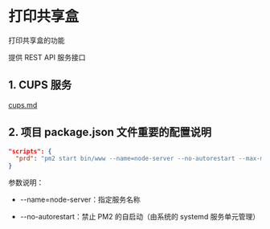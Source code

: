 # 打印共享盒

打印共享盒的功能

提供 REST API 服务接口

## 1. CUPS 服务

[cups.md](./markdown/cups.md)

## 2. 项目 package.json 文件重要的配置说明

```json
"scripts": {
  "prd": "pm2 start bin/www --name=node-server --no-autorestart --max-memory-restart 200M",
}
```

参数说明：

- --name=node-server：指定服务名称

- --no-autorestart：禁止 PM2 的自启动（由系统的 systemd 服务单元管理）

